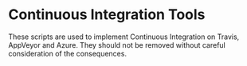 # Continuous Integration Tools

These scripts are used to implement Continuous Integration on Travis, AppVeyor
and Azure.  They should not be removed without careful consideration of the 
consequences.
